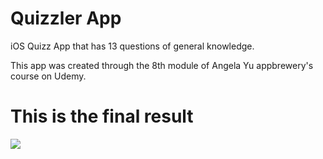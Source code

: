 # Quizzler App

iOS Quizz App that has 13 questions of general knowledge.

This app was created through the 8th module of Angela Yu appbrewery's course on Udemy.

# This is the final result

![](quizzlerapp.gif)
